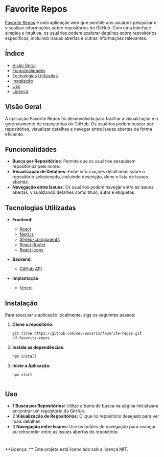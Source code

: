 # Favorite Repos

[Favorite Repos](https://favorite-repos-gamma.vercel.app/) é uma aplicação web que permite aos usuários pesquisar e visualizar informações sobre repositórios do GitHub. Com uma interface simples e intuitiva, os usuários podem explorar detalhes sobre repositórios específicos, incluindo issues abertas e outras informações relevantes.

## Índice

- [Visão Geral](#visão-geral)
- [Funcionalidades](#funcionalidades)
- [Tecnologias Utilizadas](#tecnologias-utilizadas)
- [Instalação](#instalação)
- [Uso](#uso)
- [Licença](#licença)

## Visão Geral

A aplicação Favorite Repos foi desenvolvida para facilitar a visualização e o gerenciamento de repositórios do GitHub. Os usuários podem buscar por repositórios, visualizar detalhes e navegar entre issues abertas de forma eficiente.

## Funcionalidades

- **Busca por Repositórios**: Permite que os usuários pesquisem repositórios pelo nome.
- **Visualização de Detalhes**: Exibe informações detalhadas sobre o repositório selecionado, incluindo descrição, dono e lista de issues abertas.
- **Navegação entre Issues**: Os usuários podem navegar entre as issues abertas, visualizando detalhes como título, autor e etiquetas.

## Tecnologias Utilizadas

- **Frontend**:
  - [React](https://reactjs.org/)
  - [Next.js](https://nextjs.org/)
  - [Styled-components](https://styled-components.com/)
  - [React Router](https://reactrouter.com/)
  - [React Icons](https://react-icons.github.io/react-icons/)
  
- **Backend**:
  - [GitHub API](https://docs.github.com/en/rest)

- **Implantação**:
  - [Vercel](https://vercel.com/)

## Instalação

Para executar a aplicação localmente, siga os seguintes passos:

1. **Clone o repositório**:
   ```bash
   git clone https://github.com/seu-usuario/favorite-repos.git
   cd favorite-repos
2. **Instale as dependências**:
   ```bash
   npm install

3. **Inicie a Aplicação**:
    ```bash
   npm start



## Uso
- 1 **Busca por Repositórios:** Utilize a barra de busca na página inicial para encontrar um repositório do GitHub.
- 2 **Visualização de Repositórios:** Clique no repositório desejado para ver mais detalhes.
- 3 **Navegação entre Issues:** Use os botões de navegação para avançar ou retroceder entre as issues abertas do repositório.

#

**Licença: **
Este projeto está licenciado sob a licença MIT. 

